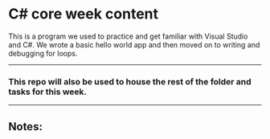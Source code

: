 # C# core week content

This is a program we used to practice and get familiar with Visual Studio and C#. 
We wrote a basic hello world app and then moved on to writing and debugging for loops.

---

### This repo will also be used to house the rest of the folder and tasks for this week.

---

## Notes:


